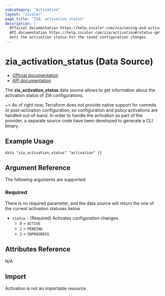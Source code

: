 ```yaml
---
subcategory: "Activation"
layout: "zscaler"
page_title: "ZIA: activation_status"
description: |-
  Official documentation https://help.zscaler.com/zia/saving-and-activating-changes-zia-admin-portal
  API documentation https://help.zscaler.com/zia/activation#/status-get
  Gets the activation status for the saved configuration changes
---
```


# zia_activation_status (Data Source)

* [Official documentation](https://help.zscaler.com/zia/saving-and-activating-changes-zia-admin-portal)
* [API documentation](https://help.zscaler.com/zia/activation#/status-get)

The **zia_activation_status** data source allows to get information about the activation status of ZIA configurations.

~> As of right now, Terraform does not provide native support for commits or post-activation configuration, so configuration and policy activations are handled out-of-band. In order to handle the activation as part of the provider, a separate source code have been developed to generate a CLI binary.

## Example Usage

```hcl
data "zia_activation_status" "activation" {}

```

## Argument Reference

The following arguments are supported:

### Required

There is no required parameter, and the data source will return the one of the current activation statuses below

* `status` - (Required) Activates configuration changes.
  * ``0`` = ``ACTIVE``
  * ``1`` = ``PENDING``
  * ``2`` = ``INPROGRESS``

## Attributes Reference

N/A

## Import

Activation is not an importable resource.
